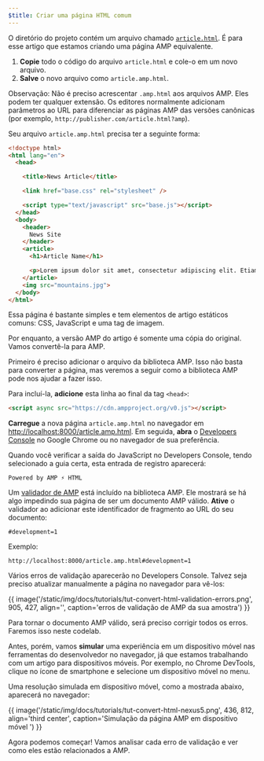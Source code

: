 ```yaml
---
$title: Criar uma página HTML comum
---
```


O diretório do projeto contém um arquivo chamado [`article.html`](https://github.com/googlecodelabs/accelerated-mobile-pages-foundations/blob/master/article.html). É para esse artigo que estamos criando uma página AMP equivalente.

1.  **Copie** todo o código do arquivo `article.html` e cole-o em um novo arquivo.
2.  **Salve** o novo arquivo como `article.amp.html`.

Observação: Não é preciso acrescentar `.amp.html` aos arquivos AMP. Eles podem ter qualquer extensão. Os editores normalmente adicionam parâmetros ao URL para diferenciar as páginas AMP das versões canônicas (por exemplo,  `http://publisher.com/article.html?amp`).

Seu arquivo `article.amp.html` precisa ter a seguinte forma:

```html
<!doctype html>
<html lang="en">
  <head>

    <title>News Article</title>

    <link href="base.css" rel="stylesheet" />

    <script type="text/javascript" src="base.js"></script>
  </head>
  <body>
    <header>
      News Site
    </header>
    <article>
      <h1>Article Name</h1>

      <p>Lorem ipsum dolor sit amet, consectetur adipiscing elit. Etiam egestas tortor sapien, non tristique ligula accumsan eu.</p>
    </article>
    <img src="mountains.jpg">
  </body>
</html>
```

Essa página é bastante simples e tem elementos de artigo estáticos comuns: CSS, JavaScript e uma tag de imagem.

Por enquanto, a versão AMP do artigo é somente uma cópia do original. Vamos convertê-la para AMP.

Primeiro é preciso adicionar o arquivo da biblioteca AMP.  Isso não basta para converter a página, mas veremos a seguir como a biblioteca AMP pode nos ajudar a fazer isso.

Para incluí-la, **adicione** esta linha ao final da tag `<head>`:

```html
<script async src="https://cdn.ampproject.org/v0.js"></script>
```

**Carregue** a nova página `article.amp.html` no navegador em [http://localhost:8000/article.amp.html](http://localhost:8000/article.amp.html). Em seguida, **abra** o [Developers Console](https://developer.chrome.com/devtools/docs/console) no Google Chrome ou no navegador de sua preferência.

Quando você verificar a saída do JavaScript no Developers Console, tendo selecionado a guia certa, esta entrada de registro aparecerá:

```text
Powered by AMP ⚡ HTML
```

Um [validador de AMP](../../../../documentation/guides-and-tutorials/learn/validation-workflow/validate_amp.md) está incluído na biblioteca AMP. Ele mostrará se há algo impedindo sua página de ser um documento AMP válido.  **Ative** o validador ao adicionar este identificador de fragmento ao URL do seu documento:

```text
#development=1
```

Exemplo:

```text
http://localhost:8000/article.amp.html#development=1
```

Vários erros de validação aparecerão no Developers Console. Talvez seja preciso atualizar manualmente a página no navegador para vê-los:

{{ image('/static/img/docs/tutorials/tut-convert-html-validation-errors.png', 905, 427, align='', caption='erros de validação de AMP da sua amostra') }}

Para tornar o documento AMP válido, será preciso corrigir todos os erros. Faremos isso neste codelab.

Antes, porém, vamos **simular** uma experiência em um dispositivo móvel nas ferramentas do desenvolvedor no navegador, já que estamos trabalhando com um artigo para dispositivos móveis.  Por exemplo, no Chrome DevTools, clique no ícone de smartphone e selecione um dispositivo móvel no menu.

Uma resolução simulada em dispositivo móvel, como a mostrada abaixo, aparecerá no navegador:

{{ image('/static/img/docs/tutorials/tut-convert-html-nexus5.png', 436, 812, align='third center', caption='Simulação da página AMP em dispositivo móvel ') }}

Agora podemos começar! Vamos analisar cada erro de validação e ver como eles estão relacionados a AMP.
